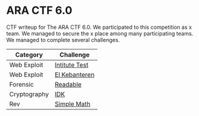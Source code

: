 # ARA CTF 6.0
CTF writeup for The ARA CTF 6.0. We participated to this competition as x team. We managed to secure the x place among many participating teams. We managed to complete several challenges.

|   Category   |           Challenge         |
|     ---      |              ---            |
|  Web Exploit |  [Intitute Test](https://github.com/nutm3/ctf-writeups/tree/main/ARA%20CTF%206.0/Institute%20Test/)
|  Web Exploit |  [El Kebanteren](https://github.com/nutm3/ctf-writeups/tree/main/ARA%20CTF%206.0/El%20Kebanteren/)
|   Forensic   |  [Readable](https://github.com/nutm3/ctf-writeups/tree/main/ARA%20CTF%206.0/Readable/)
| Cryptography |  [IDK](https://github.com/nutm3/ctf-writeups/tree/main/ARA%20CTF%206.0/IDK/)
|     Rev      |  [Simple Math](https://github.com/nutm3/ctf-writeups/tree/main/ARA%20CTF%206.0/Simple%20Math/)



